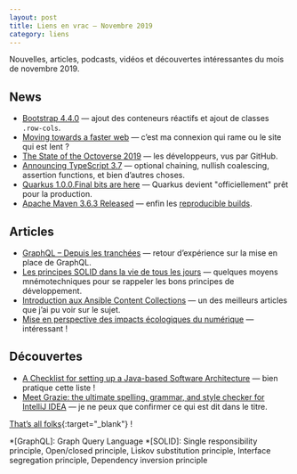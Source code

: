 ```yaml
---
layout: post
title: Liens en vrac — Novembre 2019
category: liens
---
```


Nouvelles, articles, podcasts, vidéos et découvertes intéressantes du mois de novembre 2019.

## News

- [Bootstrap 4.4.0](https://blog.getbootstrap.com/2019/11/26/bootstrap-4-4-0/)
  — ajout des conteneurs réactifs et ajout de classes `.row-cols`.
- [Moving towards a faster web](https://blog.chromium.org/2019/11/moving-towards-faster-web.html)
  — c’est ma connexion qui rame ou le site qui est lent ?
- [The State of the Octoverse 2019](https://github.blog/2019-11-06-the-state-of-the-octoverse-2019/)
  — les développeurs, vus par GitHub.
- [Announcing TypeScript 3.7](https://devblogs.microsoft.com/typescript/announcing-typescript-3-7/)
  — optional chaining, nullish coalescing, assertion functions, et bien d’autres choses.
- [Quarkus 1.0.0.Final bits are here](https://quarkus.io/blog/quarkus-1-0-0-Final-bits-are-here/)
  — Quarkus devient "officiellement" prêt pour la production.
- [Apache Maven 3.6.3 Released](https://mail-archives.apache.org/mod_mbox/maven-announce/201911.mbox/%3CMailbird-b8a76b15-cad9-4f81-b834-17c4e8b4d6b8%40apache.org%3E)
  — enfin les [reproducible builds](https://maven.apache.org/guides/mini/guide-reproducible-builds.html).

## Articles

- [GraphQL – Depuis les tranchées](http://blog.xebia.fr/2019/11/25/graphql-depuis-les-tranchees/)
  — retour d’expérience sur la mise en place de GraphQL.
- [Les principes SOLID dans la vie de tous les jours](https://www.arolla.fr/blog/2017/02/principes-solid-vie-de-jours/)
  — quelques moyens mnémotechniques pour se rappeler les bons principes de développement.
- [Introduction aux Ansible Content Collections](https://blog.octo.com/introduction-aux-ansible-content-collections/)
  — un des meilleurs articles que j’ai pu voir sur le sujet.
- [Mise en perspective des impacts écologiques du numérique](https://www.raphael-lemaire.com/2019/11/02/mise-en-perspective-impacts-numerique/)
  — intéressant !

## Découvertes

- [A Checklist for setting up a Java-based Software Architecture](https://reflectoring.io/checklist-architecture-setup/)
  — bien pratique cette liste !
- [Meet Grazie: the ultimate spelling, grammar, and style checker for IntelliJ IDEA](https://blog.jetbrains.com/idea/2019/11/meet-grazie-the-ultimate-spelling-grammar-and-style-checker-for-intellij-idea/)
  — je ne peux que confirmer ce qui est dit dans le titre.

[That’s all folks](https://www.youtube.com/watch?v=wGwctEd2by4 "Machine Head - None But My Own"){:target="_blank"} !

<!-- prettier-ignore-start -->
*[GraphQL]: Graph Query Language
*[SOLID]: Single responsibility principle, Open/closed principle, Liskov substitution principle, Interface segregation
principle, Dependency inversion principle
<!-- prettier-ignore-end -->
